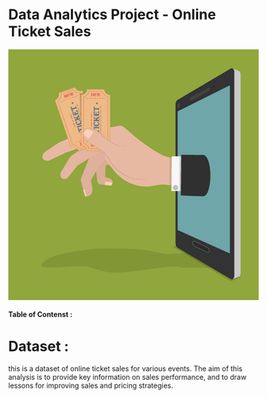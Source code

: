 # Data Analytics Project - Online Ticket Sales    



![img](image/00420_tickets_online-updated.jpg)   
<br> 
**Table of Contenst :**   

# Dataset :    
this is a dataset of online ticket sales for various events. The aim of this analysis is to provide key information on sales performance, and to draw lessons for improving sales and pricing strategies.  



